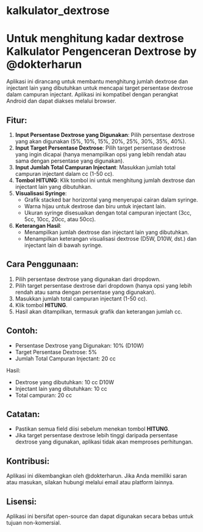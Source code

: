 # kalkulator_dextrose
Untuk menghitung kadar dextrose
Kalkulator Pengenceran Dextrose by @dokterharun
===============================================

Aplikasi ini dirancang untuk membantu menghitung jumlah dextrose dan injectant lain yang dibutuhkan untuk mencapai target persentase dextrose dalam campuran injectant. Aplikasi ini kompatibel dengan perangkat Android dan dapat diakses melalui browser.

Fitur:
------
1. **Input Persentase Dextrose yang Digunakan**: Pilih persentase dextrose yang akan digunakan (5%, 10%, 15%, 20%, 25%, 30%, 35%, 40%).
2. **Input Target Persentase Dextrose**: Pilih target persentase dextrose yang ingin dicapai (hanya menampilkan opsi yang lebih rendah atau sama dengan persentase yang digunakan).
3. **Input Jumlah Total Campuran Injectant**: Masukkan jumlah total campuran injectant dalam cc (1-50 cc).
4. **Tombol HITUNG**: Klik tombol ini untuk menghitung jumlah dextrose dan injectant lain yang dibutuhkan.
5. **Visualisasi Syringe**:
   - Grafik stacked bar horizontal yang menyerupai cairan dalam syringe.
   - Warna hijau untuk dextrose dan biru untuk injectant lain.
   - Ukuran syringe disesuaikan dengan total campuran injectant (3cc, 5cc, 10cc, 20cc, atau 50cc).
6. **Keterangan Hasil**:
   - Menampilkan jumlah dextrose dan injectant lain yang dibutuhkan.
   - Menampilkan keterangan visualisasi dextrose (D5W, D10W, dst.) dan injectant lain di bawah syringe.

Cara Penggunaan:
----------------
1. Pilih persentase dextrose yang digunakan dari dropdown.
2. Pilih target persentase dextrose dari dropdown (hanya opsi yang lebih rendah atau sama dengan persentase yang digunakan).
3. Masukkan jumlah total campuran injectant (1-50 cc).
4. Klik tombol **HITUNG**.
5. Hasil akan ditampilkan, termasuk grafik dan keterangan jumlah cc.

Contoh:
-------
- Persentase Dextrose yang Digunakan: 10% (D10W)
- Target Persentase Dextrose: 5%
- Jumlah Total Campuran Injectant: 20 cc

Hasil:
- Dextrose yang dibutuhkan: 10 cc D10W
- Injectant lain yang dibutuhkan: 10 cc
- Total campuran: 20 cc

Catatan:
--------
- Pastikan semua field diisi sebelum menekan tombol **HITUNG**.
- Jika target persentase dextrose lebih tinggi daripada persentase dextrose yang digunakan, aplikasi tidak akan memproses perhitungan.

Kontribusi:
-----------
Aplikasi ini dikembangkan oleh @dokterharun. Jika Anda memiliki saran atau masukan, silakan hubungi melalui email atau platform lainnya.

Lisensi:
--------
Aplikasi ini bersifat open-source dan dapat digunakan secara bebas untuk tujuan non-komersial.
